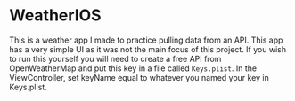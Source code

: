 # WeatherIOS

This is a weather app I made to practice pulling data from an API. This app has a very simple UI as it was not the main focus of this project. If you wish to run this yourself you will need to create a free API from OpenWeatherMap and put this key in a file called `Keys.plist`. In the ViewController, set keyName equal to whatever you named your key in Keys.plist.
